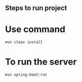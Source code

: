 ## Steps to run project

# Use command

`mvn clean install`

# To run the server

`mvn spring-boot:run`